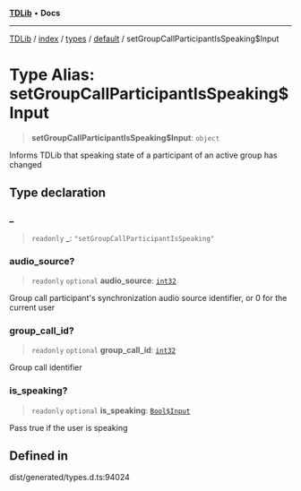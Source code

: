 [**TDLib**](../../../../../../README.md) • **Docs**

***

[TDLib](../../../../../../modules.md) / [index](../../../../../README.md) / [types](../../../README.md) / [default](../README.md) / setGroupCallParticipantIsSpeaking$Input

# Type Alias: setGroupCallParticipantIsSpeaking$Input

> **setGroupCallParticipantIsSpeaking$Input**: `object`

Informs TDLib that speaking state of a participant of an active group has changed

## Type declaration

### \_

> `readonly` **\_**: `"setGroupCallParticipantIsSpeaking"`

### audio\_source?

> `readonly` `optional` **audio\_source**: [`int32`](int32.md)

Group call participant's synchronization audio source identifier, or 0 for the current user

### group\_call\_id?

> `readonly` `optional` **group\_call\_id**: [`int32`](int32.md)

Group call identifier

### is\_speaking?

> `readonly` `optional` **is\_speaking**: [`Bool$Input`](Bool$Input.md)

Pass true if the user is speaking

## Defined in

dist/generated/types.d.ts:94024
